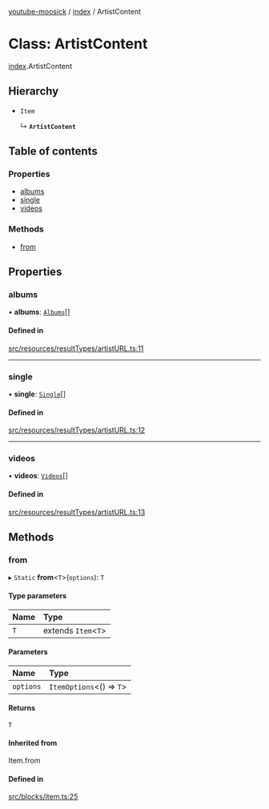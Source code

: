 [youtube-moosick](../README.md) / [index](../modules/index.md) / ArtistContent

# Class: ArtistContent

[index](../modules/index.md).ArtistContent

## Hierarchy

- `Item`

  ↳ **`ArtistContent`**

## Table of contents

### Properties

- [albums](index.ArtistContent.md#albums)
- [single](index.ArtistContent.md#single)
- [videos](index.ArtistContent.md#videos)

### Methods

- [from](index.ArtistContent.md#from)

## Properties

### albums

• **albums**: [`Albums`](index.Albums.md)[]

#### Defined in

[src/resources/resultTypes/artistURL.ts:11](https://github.com/EvasiveXkiller/youtube-moosick/blob/941fb25/src/resources/resultTypes/artistURL.ts#L11)

___

### single

• **single**: [`Single`](index.Single.md)[]

#### Defined in

[src/resources/resultTypes/artistURL.ts:12](https://github.com/EvasiveXkiller/youtube-moosick/blob/941fb25/src/resources/resultTypes/artistURL.ts#L12)

___

### videos

• **videos**: [`Videos`](index.Videos.md)[]

#### Defined in

[src/resources/resultTypes/artistURL.ts:13](https://github.com/EvasiveXkiller/youtube-moosick/blob/941fb25/src/resources/resultTypes/artistURL.ts#L13)

## Methods

### from

▸ `Static` **from**<`T`\>(`options`): `T`

#### Type parameters

| Name | Type |
| :------ | :------ |
| `T` | extends `Item`<`T`\> |

#### Parameters

| Name | Type |
| :------ | :------ |
| `options` | `ItemOptions`<() => `T`\> |

#### Returns

`T`

#### Inherited from

Item.from

#### Defined in

[src/blocks/item.ts:25](https://github.com/EvasiveXkiller/youtube-moosick/blob/941fb25/src/blocks/item.ts#L25)
